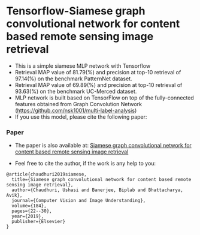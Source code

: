 # Tensorflow-Siamese graph convolutional network for content based remote sensing image retrieval

* This is a simple siamese MLP network with Tensorflow
* Retrieval MAP value of 81.79(%)	and precision at top-10 retrieval of 97.14(%) on the benchmark PatternNet dataset.
* Retrieval MAP value of 69.89(%) and precision at top-10 retrieval of 93.63(%) on the benchmark UC-Merced dataset.
* MLP network is built based on TensorFlow on top of the fully-connected features obtained from Graph Convolution Network (https://github.com/nsk1001/multi-label-analysis)
* If you use this model, please cite the following paper:

### Paper

*    The paper is also available at: [Siamese graph convolutional network for content based remote sensing image retrieval](https://reader.elsevier.com/reader/sd/pii/S1077314219300578?token=FF18DF6BD33340CB07179AE964A960F224B8A29AC597C8D4875C71AF366407364D877984BA4E1BA4FF97548B3C83FB2A)

*   Feel free to cite the author, if the work is any help to you:

```
@article{chaudhuri2019siamese,
  title={Siamese graph convolutional network for content based remote sensing image retrieval},
  author={Chaudhuri, Ushasi and Banerjee, Biplab and Bhattacharya, Avik},
  journal={Computer Vision and Image Understanding},
  volume={184},
  pages={22--30},
  year={2019},
  publisher={Elsevier}
}


